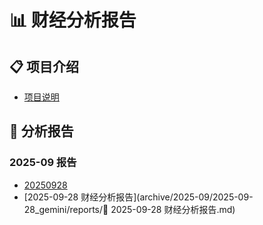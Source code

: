 # 📊 财经分析报告

## 📋 项目介绍
- [项目说明](README.md)

## 📅 分析报告

### 2025-09 报告
- [20250928](archive/2025-09/2025-09-28_qwen/reports/财经分析报告_20250928.md)
- [2025-09-28 财经分析报告](archive/2025-09/2025-09-28_gemini/reports/📅 2025-09-28 财经分析报告.md)

